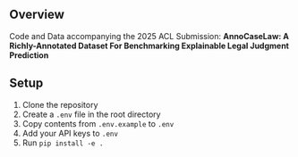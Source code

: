 ## **Overview**

Code and Data accompanying the 2025 ACL Submission: **AnnoCaseLaw: A Richly-Annotated Dataset For Benchmarking Explainable Legal Judgment Prediction**

## Setup
1. Clone the repository
2. Create a `.env` file in the root directory
3. Copy contents from `.env.example` to `.env`
4. Add your API keys to `.env`
5. Run `pip install -e .`


